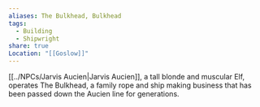 ```yaml
---
aliases: The Bulkhead, Bulkhead
tags:
  - Building
  - Shipwright
share: true
Location: "[[Goslow]]"
---
```


[[../NPCs/Jarvis Aucien|Jarvis Aucien]], a tall blonde and muscular Elf, operates The Bulkhead, a family rope and ship making business that has been passed down the Aucien line for generations.